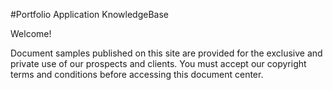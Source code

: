#Portfolio Application KnowledgeBase

Welcome!

Document samples published on this site are provided for the exclusive and private use of our prospects and clients. You must accept our copyright terms and conditions before accessing this document center.
